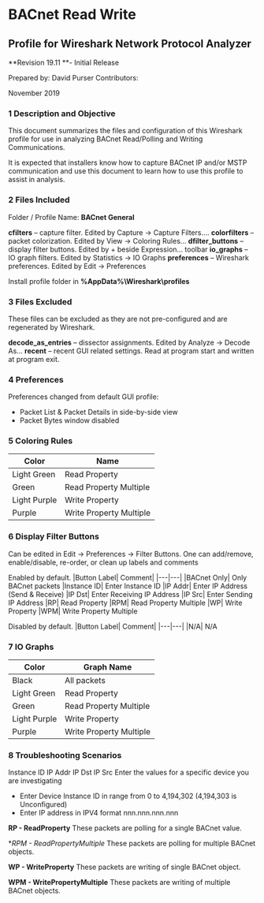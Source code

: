 # BACnet Read Write
## Profile for Wireshark Network Protocol Analyzer

**Revision 19.11 **- Initial Release

Prepared by: David Purser
Contributors:

November 2019

### 1 Description and Objective

This document summarizes the files and configuration of this Wireshark profile for use in analyzing BACnet Read/Polling and Writing Communications.

It is expected that installers know how to capture BACnet IP and/or MSTP communication and use this document to learn how to use this profile to assist in analysis.

### 2 Files Included

Folder / Profile Name: **BACnet General**

**cfilters** – capture filter. Edited by Capture -> Capture Filters….
**colorfilters** – packet colorization. Edited by View -> Coloring Rules…
**dfilter_buttons** – display filter buttons. Edited by + beside Expression… toolbar
**io_graphs** – IO graph filters. Edited by Statistics -> IO Graphs
**preferences** – Wireshark preferences. Edited by Edit -> Preferences

Install profile folder in **%AppData%\Wireshark\profiles**

### 3 Files Excluded

These files can be excluded as they are not pre-configured and are regenerated by Wireshark.

**decode_as_entries** – dissector assignments. Edited by Analyze -> Decode As…
**recent** – recent GUI related settings. Read at program start and written at program exit.

### 4 Preferences

Preferences changed from default GUI profile:
* Packet List & Packet Details in side-by-side view
* Packet Bytes window disabled

### 5 Coloring Rules

|Color|	Name|
|---|---|
|Light Green|	Read Property
|Green|	Read Property Multiple
|Light Purple|	Write Property
|Purple|	Write Property Multiple

### 6 Display Filter Buttons

Can be edited in Edit -> Preferences -> Filter Buttons. One can add/remove, enable/disable, re-order, or clean up labels and comments

Enabled by default.
|Button Label|	Comment|
|---|---|
|BACnet Only|	Only BACnet packets
|Instance ID|	Enter Instance ID
|IP Addr|	Enter IP Address (Send & Receive)
|IP Dst|	Enter Receiving IP Address
|IP Src|	Enter Sending IP Address
|RP|	Read Property
|RPM|	Read Property Multiple
|WP|	Write Property
|WPM|	Write Property Multiple

Disabled by default.
|Button Label|	Comment|
|---|---|
|N/A|	N/A

### 7 IO Graphs

|Color|	Graph Name|
|---|---|
|Black|	All packets
|Light Green|	Read Property
|Green|	Read Property Multiple
|Light Purple|	Write Property
|Purple|	Write Property Multiple

### 8 Troubleshooting Scenarios

Instance ID
IP Addr
IP Dst
IP Src
Enter the values for a specific device you are investigating
* Enter Device Instance ID in range from 0 to 4,194,302 (4,194,303 is Unconfigured)
* Enter IP address in IPV4 format nnn.nnn.nnn.nnn

**RP - ReadProperty**
These packets are polling for a single BACnet value.

**RPM - ReadPropertyMultiple*
These packets are polling for multiple BACnet objects.

**WP - WriteProperty**
These packets are writing of single BACnet object.

**WPM - WritePropertyMultiple**
These packets are writing of multiple BACnet objects.
